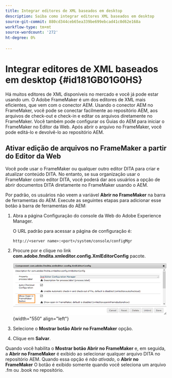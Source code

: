 ```yaml
---
title: Integrar editores de XML baseados em desktop
description: Saiba como integrar editores XML baseados em desktop
source-git-commit: 880cd344ceb65ea339be699ebcad41c0d62e168a
workflow-type: tm+mt
source-wordcount: '272'
ht-degree: 0%

---
```


# Integrar editores de XML baseados em desktop {#id181GB01G0HS}

Há muitos editores de XML disponíveis no mercado e você já pode estar usando um. O Adobe FrameMaker é um dos editores de XML mais eficientes, que vem com o conector AEM. Usando o conector AEM no FrameMaker, você pode se conectar facilmente ao repositório AEM, aos arquivos de check-out e check-in e editar os arquivos diretamente no FrameMaker. Você também pode configurar os Guias do AEM para iniciar o FrameMaker no Editor da Web. Após abrir o arquivo no FrameMaker, você pode editá-lo e devolvê-lo ao repositório AEM.

## Ativar edição de arquivos no FrameMaker a partir do Editor da Web

Você pode usar o FrameMaker ou qualquer outro editor DITA para criar e atualizar conteúdo DITA. No entanto, se sua organização usar o FrameMaker como editor DITA, você poderá dar aos usuários a opção de abrir documentos DITA diretamente no FrameMaker usando o AEM.

Por padrão, os usuários não veem a variável **Abrir no FrameMaker** na barra de ferramentas do AEM. Execute as seguintes etapas para adicionar esse botão à barra de ferramentas do AEM:

1. Abra a página Configuração do console da Web do Adobe Experience Manager.

   O URL padrão para acessar a página de configuração é:

   ```http
   http://<server name>:<port>/system/console/configMgr
   ```

1. Procure por e clique no link **com.adobe.fmdita.xmleditor.config.XmlEditorConfig** pacote.

   ![](assets/open-in-fm-toolbar.png){width="550" align="left"}

1. Selecione o **Mostrar botão Abrir no FrameMaker** opção.

1. Clique em **Salvar**.


Quando você habilita o **Mostrar botão Abrir no FrameMaker** e, em seguida, a **Abrir no FrameMaker** é exibido ao selecionar qualquer arquivo DITA no repositório AEM. Quando essa opção é *não ativado*, o **Abrir no FrameMaker** O botão é exibido somente quando você seleciona um arquivo .fm ou .book no repositório.
